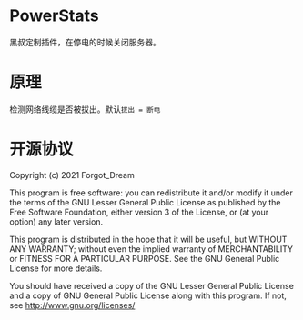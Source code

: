 # PowerStats
黑叔定制插件，在停电的时候关闭服务器。

# 原理
检测网络线缆是否被拔出。默认`拔出 = 断电`

# 开源协议

Copyright (c) 2021 Forgot_Dream

This program is free software: you can redistribute it and/or modify
it under the terms of the GNU Lesser General Public License as published by
the Free Software Foundation, either version 3 of the License, or
(at your option) any later version.

This program is distributed in the hope that it will be useful,
but WITHOUT ANY WARRANTY; without even the implied warranty of
MERCHANTABILITY or FITNESS FOR A PARTICULAR PURPOSE.  See the
GNU General Public License for more details.

You should have received a copy of the GNU Lesser General Public License
and a copy of GNU General Public License along with this program.  If not, see
<http://www.gnu.org/licenses/>
